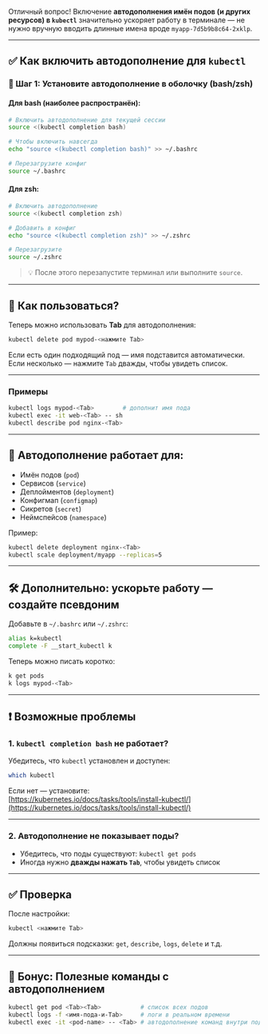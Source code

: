 Отличный вопрос! Включение **автодополнения имён подов (и других ресурсов) в `kubectl`** значительно ускоряет работу в терминале — не нужно вручную вводить длинные имена вроде `myapp-7d5b9b8c64-2xklp`.

---

## ✅ Как включить автодополнение для `kubectl`

### 🔧 Шаг 1: Установите автодополнение в оболочку (bash/zsh)

#### Для **bash** (наиболее распространён):

```bash
# Включить автодополнение для текущей сессии
source <(kubectl completion bash)

# Чтобы включить навсегда
echo "source <(kubectl completion bash)" >> ~/.bashrc

# Перезагрузите конфиг
source ~/.bashrc
```

#### Для **zsh**:

```bash
# Включить автодополнение
source <(kubectl completion zsh)

# Добавить в конфиг
echo "source <(kubectl completion zsh)" >> ~/.zshrc

# Перезагрузите
source ~/.zshrc
```

> 💡 После этого перезапустите терминал или выполните `source`.

---

## 🚀 Как пользоваться?

Теперь можно использовать **Tab** для автодополнения:

```bash
kubectl delete pod mypod-<нажмите Tab>
```

Если есть один подходящий под — имя подставится автоматически.  
Если несколько — нажмите `Tab` дважды, чтобы увидеть список.

---

### Примеры

```bash
kubectl logs mypod-<Tab>        # дополнит имя пода
kubectl exec -it web-<Tab> -- sh
kubectl describe pod nginx-<Tab>
```

---

## 🧩 Автодополнение работает для:

- Имён подов (`pod`)
- Сервисов (`service`)
- Деплойментов (`deployment`)
- Конфигмап (`configmap`)
- Сикретов (`secret`)
- Неймспейсов (`namespace`)

Пример:

```bash
kubectl delete deployment nginx-<Tab>
kubectl scale deployment/myapp --replicas=5
```

---

## 🛠️ Дополнительно: ускорьте работу — создайте псевдоним

Добавьте в `~/.bashrc` или `~/.zshrc`:

```bash
alias k=kubectl
complete -F __start_kubectl k
```

Теперь можно писать коротко:

```bash
k get pods
k logs mypod-<Tab>
```

---

## ❗ Возможные проблемы

### 1. `kubectl completion bash` не работает?

Убедитесь, что `kubectl` установлен и доступен:

```bash
which kubectl
```

Если нет — установите:  
[https://kubernetes.io/docs/tasks/tools/install-kubectl/](https://kubernetes.io/docs/tasks/tools/install-kubectl/)

---

### 2. Автодополнение не показывает поды?

- Убедитесь, что поды существуют: `kubectl get pods`
- Иногда нужно **дважды нажать `Tab`**, чтобы увидеть список

---

## ✅ Проверка

После настройки:

```bash
kubectl <нажмите Tab>
```

Должны появиться подсказки: `get`, `describe`, `logs`, `delete` и т.д.

---

## 🎁 Бонус: Полезные команды с автодополнением

```bash
kubectl get pod <Tab><Tab>           # список всех подов
kubectl logs -f <имя-пода-и-Tab>     # логи в реальном времени
kubectl exec -it <pod-name> -- <Tab> # автодополнение команд внутри пода (sh, bash)
```

